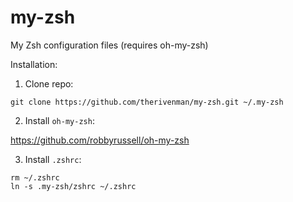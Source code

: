 my-zsh
========

My Zsh configuration files (requires oh-my-zsh)

Installation:

1. Clone repo:

`git clone https://github.com/therivenman/my-zsh.git ~/.my-zsh`

2. Install `oh-my-zsh`:

https://github.com/robbyrussell/oh-my-zsh

3. Install `.zshrc`:

```
rm ~/.zshrc
ln -s .my-zsh/zshrc ~/.zshrc
```
